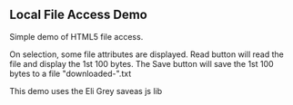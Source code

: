## Local File Access Demo
Simple demo of HTML5 file access.  

On selection, some file attributes are displayed.
Read button will read the file and display the 1st 100 bytes.
The Save button will save the 1st 100 bytes to a file "downloaded-<filename>".txt

This demo uses the Eli Grey saveas js lib

